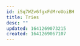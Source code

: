 ```yaml
---
id: iSq7WZv6fgxFdMroUoiBH
title: Tries
desc: ""
updated: 1641269073215
created: 1641269067107
---
```

